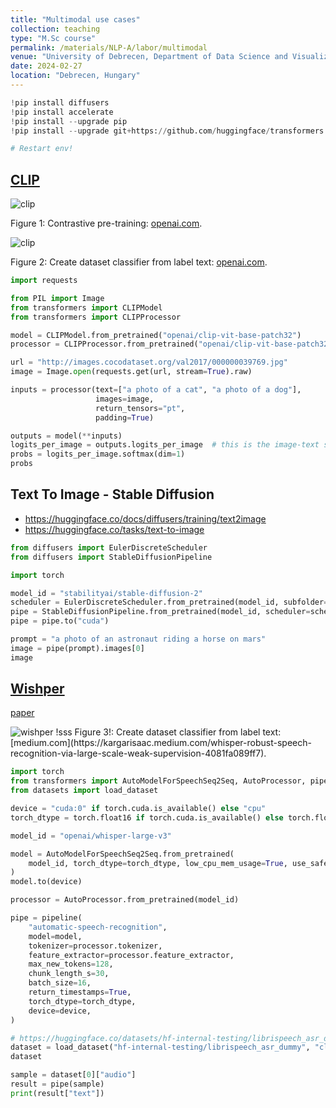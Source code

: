 ```yaml
---
title: "Multimodal use cases"
collection: teaching
type: "M.Sc course"
permalink: /materials/NLP-A/labor/multimodal
venue: "University of Debrecen, Department of Data Science and Visualization"
date: 2024-02-27
location: "Debrecen, Hungary"
---
```


```python
!pip install diffusers
!pip install accelerate
!pip install --upgrade pip
!pip install --upgrade git+https://github.com/huggingface/transformers.git accelerate datasets[audio]

# Restart env!
```

## [CLIP](https://huggingface.co/docs/transformers/model_doc/clip)

<img src="https://images.openai.com/blob/fbc4f633-9ad4-4dc2-bd94-0b6f1feee22f/overview-a.svg?width=10&height=10&quality=50" alt="clip">

Figure 1: Contrastive pre-training: [openai.com](https://openai.com/research/clip).


<img src="https://images.openai.com/blob/d9d46e4b-6d6a-4f9e-9345-5c6538b1b8c3/overview-b.svg?width=10&height=10&quality=50" alt="clip">

Figure 2: Create dataset classifier from label text: [openai.com](https://openai.com/research/clip).

```python
import requests

from PIL import Image
from transformers import CLIPModel
from transformers import CLIPProcessor
```

```python
model = CLIPModel.from_pretrained("openai/clip-vit-base-patch32")
processor = CLIPProcessor.from_pretrained("openai/clip-vit-base-patch32")
```

```python
url = "http://images.cocodataset.org/val2017/000000039769.jpg"
image = Image.open(requests.get(url, stream=True).raw)
```

```python
inputs = processor(text=["a photo of a cat", "a photo of a dog"],
                   images=image,
                   return_tensors="pt",
                   padding=True)
```

```python
outputs = model(**inputs)
logits_per_image = outputs.logits_per_image  # this is the image-text similarity score
probs = logits_per_image.softmax(dim=1)
probs
```

## Text To Image - Stable Diffusion

- https://huggingface.co/docs/diffusers/training/text2image
- https://huggingface.co/tasks/text-to-image

```python
from diffusers import EulerDiscreteScheduler
from diffusers import StableDiffusionPipeline
```

```python
import torch

model_id = "stabilityai/stable-diffusion-2"
scheduler = EulerDiscreteScheduler.from_pretrained(model_id, subfolder="scheduler")
pipe = StableDiffusionPipeline.from_pretrained(model_id, scheduler=scheduler, torch_dtype=torch.float16)
pipe = pipe.to("cuda")
```

```python
prompt = "a photo of an astronaut riding a horse on mars"
image = pipe(prompt).images[0]
image
```

## [Wishper](https://huggingface.co/openai/whisper-large-v3)

[paper](https://arxiv.org/pdf/2212.04356.pdf)

<img src="https://miro.medium.com/v2/resize:fit:1200/1*DTln7B9C_42NUboKmuDkGQ.png" alt="wishper">
!sss
Figure 3!: Create dataset classifier from label text: [medium.com](https://kargarisaac.medium.com/whisper-robust-speech-recognition-via-large-scale-weak-supervision-4081fa089ff7).

```python
import torch
from transformers import AutoModelForSpeechSeq2Seq, AutoProcessor, pipeline
from datasets import load_dataset
```

```python
device = "cuda:0" if torch.cuda.is_available() else "cpu"
torch_dtype = torch.float16 if torch.cuda.is_available() else torch.float32
```

```python
model_id = "openai/whisper-large-v3"

model = AutoModelForSpeechSeq2Seq.from_pretrained(
    model_id, torch_dtype=torch_dtype, low_cpu_mem_usage=True, use_safetensors=True
)
model.to(device)

processor = AutoProcessor.from_pretrained(model_id)
```

```python
pipe = pipeline(
    "automatic-speech-recognition",
    model=model,
    tokenizer=processor.tokenizer,
    feature_extractor=processor.feature_extractor,
    max_new_tokens=128,
    chunk_length_s=30,
    batch_size=16,
    return_timestamps=True,
    torch_dtype=torch_dtype,
    device=device,
)
```

```python
# https://huggingface.co/datasets/hf-internal-testing/librispeech_asr_dummy
dataset = load_dataset("hf-internal-testing/librispeech_asr_dummy", "clean", split="validation")
dataset
```

```python
sample = dataset[0]["audio"]
result = pipe(sample)
print(result["text"])
```